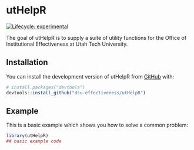 
<!-- README.md is generated from README.Rmd. Please edit the .Rmd file -->
<!-- `devtools::build_readme()` to build the README.md --->

# utHelpR

<!-- badges: start -->

[![Lifecycle:
experimental](https://img.shields.io/badge/lifecycle-experimental-orange.svg)](https://lifecycle.r-lib.org/articles/stages.html#experimental)
<!-- badges: end -->

The goal of utHelpR is to supply a suite of utility functions for the
Office of Institutional Effectiveness at Utah Tech University.

## Installation

You can install the development version of utHelpR from
[GitHub](https://github.com/) with:

``` r
# install.packages("devtools")
devtools::install_github("dsu-effectiveness/utHelpR")
```

## Example

This is a basic example which shows you how to solve a common problem:

``` r
library(utHelpR)
## basic example code
```
